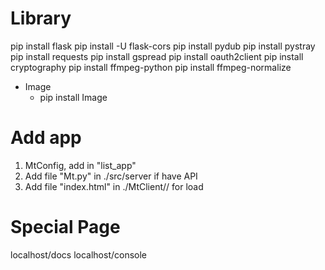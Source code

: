
# Library
pip install flask
pip install -U flask-cors
pip install pydub
pip install pystray
pip install requests
pip install gspread
pip install oauth2client
pip install cryptography
pip install ffmpeg-python
pip install ffmpeg-normalize
- Image
	- pip install Image

# Add app
1. MtConfig, add in "list_app"
2. Add file "Mt<Name>.py" in ./src/server if have API
3. Add file "index.html" in ./MtClient/<name>/ for load

# Special Page
localhost/docs
localhost/console
